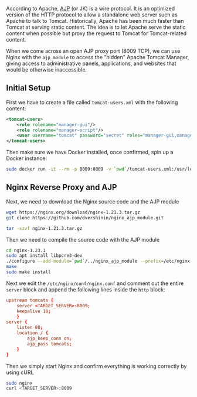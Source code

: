 According to Apache, [AJP](https://cwiki.apache.org/confluence/display/TOMCAT/Connectors) (or JK) is a wire protocol. It is an optimized version of the HTTP protocol to allow a standalone web server such as Apache to talk to Tomcat. Historically, Apache has been much faster than Tomcat at serving static content. The idea is to let Apache serve the static content when possible but proxy the request to Tomcat for Tomcat-related content.

When we come across an open AJP proxy port (8009 TCP), we can use Nginx with the `ajp_module` to access the "hidden" Apache Tomcat Manager, giving access to administrative panels, applications, and websites that would be otherwise inaccessible.
## Initial Setup
First we have to create a file called `tomcat-users.xml` with the following content:
```xml
<tomcat-users>
	<role rolename="manager-gui"/>
	<role rolename="manager-script"/>
	<user username="tomcat" password="secret" roles="manager-gui,manager-script"/>
</tomcat-users>
```
Then make sure we have Docker installed, once confirmed, spin up a Docker instance.
```bash
sudo docker run -it --rm -p 8009:8009 -v `pwd`/tomcat-users.xml:/usr/local/tomcat/conf/tomcat-users.xml --name tomcat "tomcat:8.0"
```
## Nginx Reverse Proxy and AJP
Next, we need to download the Nginx source code and the AJP module
```bash
wget https://nginx.org/download/nginx-1.21.3.tar.gz
git clone https://github.com/dvershinin/nginx_ajp_module.git

tar -xzvf nginx-1.21.3.tar.gz
```
Then we need to compile the source code with the AJP module
```bash
cd nginx-1.23.1
sudo apt install libpcre3-dev
./configure --add-module=`pwd`/../nginx_ajp_module --prefix=/etc/nginx --sbin-path=/usr/sbin/nginx --modules-path=/usr/lib/nginx/modules
make
sudo make install
```
Next we edit the `/etc/nginx/conf/nginx.conf` and comment out the entire `server` block and append the following lines inside the `http` block:
```conf
upstream tomcats {
	server <TARGET_SERVER>:8009;
	keepalive 10;
	}
server {
	listen 80;
	location / {
		ajp_keep_conn on;
		ajp_pass tomcats;
	}
}
```
Then we simply start Nginx and confirm everything is working correctly by using cURL
```bash
sudo nginx
curl <TARGET_SERVER>:8009
```